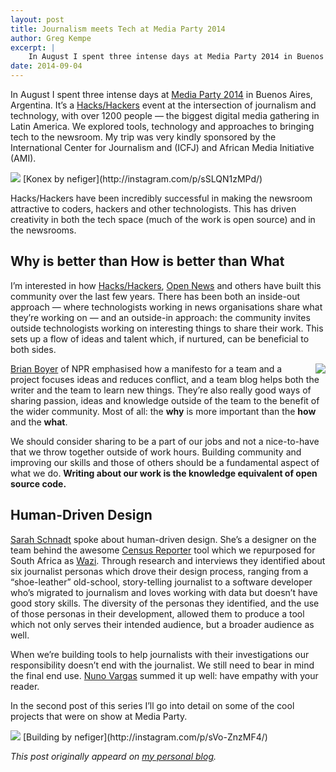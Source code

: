 ```yaml
---
layout: post
title: Journalism meets Tech at Media Party 2014
author: Greg Kempe
excerpt: |
    In August I spent three intense days at Media Party 2014 in Buenos Aires, Argentina. It’s a Hacks/Hackers event at the intersection of journalism and technology, with over 1200 people — the biggest digital media gathering in Latin America. We explored tools, technology and approaches to bringing tech to the newsroom.
date: 2014-09-04
---
```


In August I spent three intense days at [Media Party 2014](http://mediaparty.info/2014/) in Buenos Aires, Argentina. It’s a [Hacks/Hackers](http://hackshackers.com/) event at the intersection of journalism and technology, with over 1200 people — the biggest digital media gathering in Latin America. We explored tools, technology and approaches to bringing tech to the newsroom. My trip was very kindly sponsored by the International Center for Journalism and (ICFJ) and African Media Initiative (AMI).

<img src="/img/media-party-2014/konex-top.png">
[Konex by nefiger](http://instagram.com/p/sSLQN1zMPd/)

Hacks/Hackers have been incredibly successful in making the newsroom attractive to coders, hackers and other technologists. This has driven creativity in both the tech space (much of the work is open source) and in the newsrooms.

Why is better than How is better than What
------------------------------------------

I’m interested in how [Hacks/Hackers](http://hackshackers.com/), [Open News](http://opennews.org/) and others have built this community over the last few years. There has been both an inside-out approach — where technologists working in news organisations share what they’re working on — and an outside-in approach: the community invites outside technologists working on interesting things to share their work. This sets up a flow of ideas and talent which, if nurtured, can be beneficial to both sides.

<img src="/img/media-party-2014/brian-boyer.png" style="float: right; padding-left: 15px; max-width: 300px">

[Brian Boyer](https://twitter.com/brianboyer) of NPR emphasised how a manifesto for a team and a project focuses ideas and reduces conflict, and a team blog helps both the writer and the team to learn new things. They’re also really good ways of sharing passion, ideas and knowledge outside of the team to the benefit of the wider community. Most of all: the **why** is more important than the **how** and the **what**.

We should consider sharing to be a part of our jobs and not a nice-to-have that we throw together outside of work hours. Building community and improving our skills and those of others should be a fundamental aspect of what we do. **Writing about our work is the knowledge equivalent of open source code.**

Human-Driven Design
-------------------

[Sarah Schnadt](https://twitter.com/saraschnadt) spoke about human-driven design. She’s a designer on the team behind the awesome [Census Reporter](http://censusreporter.org) tool which we repurposed for South Africa as [Wazi](http://wazimap.co.za). Through research and interviews they identified about six journalist personas which drove their design process, ranging from a “shoe-leather” old-school, story-telling journalist to a software developer who’s migrated to journalism and loves working with data but doesn’t have good story skills. The diversity of the personas they identified, and the use of those personas in their development, allowed them to produce a tool which not only serves their intended audience, but a broader audience as well.

When we’re building tools to help journalists with their investigations our responsibility doesn’t end with the journalist. We still need to bear in mind the final end use. [Nuno Vargas](https://twitter.com/nunovargas) summed it up well: have empathy with your reader.

In the second post of this series I’ll go into detail on some of the cool projects that were on show at Media Party.

<img src="/img/media-party-2014/ba-building.png">
[Building by nefiger](http://instagram.com/p/sVo-ZnzMF4/)

*This post originally appeard on [my personal blog](http://kempe.net/blog/2014/09/04/media-part-part-one.html).*
